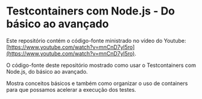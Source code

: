 # Testcontainers com Node.js - Do básico ao avançado

Este repositório contém o código-fonte ministrado no vídeo do Youtube: [https://www.youtube.com/watch?v=mnCnD7yl5ro](https://www.youtube.com/watch?v=mnCnD7yl5ro).

O código-fonte deste repositório mostrado como usar o Testcontainers com Node.js, do básico ao avançado.

Mostra conceitos básicos e também como organizar o uso de containers para que possamos acelerar a execução dos testes.
